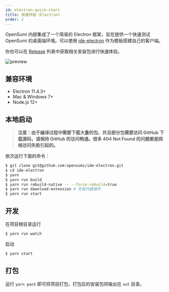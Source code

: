 ```yaml
---
id: electron-quick-start
title: 快速开始（Electron）
order: 2
---
```


OpenSumi 内部集成了一个简易的 Electron 框架，旨在提供一个快速测试 OpenSumi 的桌面端环境。可以使用 [ide-electron](https://github.com/opensumi/ide-electron) 作为模板搭建自己的客户端。

你也可以在 [Release](https://github.com/opensumi/ide-electron/releases) 列表中获取相关安装包进行快速体验。

![preview](https://img.alicdn.com/imgextra/i4/O1CN013APO901bevPEe8Ydx_!!6000000003491-2-tps-2478-1624.png)

## 兼容环境

- Electron 11.4.3+
- Mac & Windows 7+
- Node.js 12+

## 本地启动

> **注意：由于编译过程中需要下载大量的包，并且部分包需要访问 GitHub 下载源码，请保持 GitHub 的访问畅通。很多 404 Not Found 的问题都是网络访问失败引起的。**

依次运行下面的命令：

```bash
$ git clone git@github.com:opensumi/ide-electron.git
$ cd ide-electron
$ yarn
$ yarn run build
$ yarn run rebuild-native -- --force-rebuild=true
$ yarn run download-extension # 安装内置插件
$ yarn run start
```

## 开发

在项目根目录运行

```bash
$ yarn run watch
```

启动

```bash
$ yarn start
```

## 打包

运行 `yarn pack` 即可将项目打包，打包后的安装包将输出在 `out` 目录。
